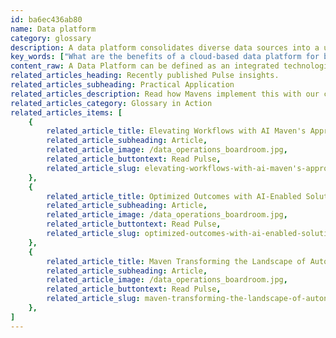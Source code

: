 ```yaml
---
id: ba6ec436ab80
name: Data platform
category: glossary
description: A data platform consolidates diverse data sources into a unified cloud-based hub, ensuring efficient data governance, universal accessibility, and rapid provisioning for users and applications, enhancing decision-making and competitive advantage.
key_words: ["What are the benefits of a cloud-based data platform for businesses", "How does a data platform enhance data governance and access", "What is data democratization and how does it improve productivity", "How can a data platform give a competitive edge to companies", "What role does data integration play in modern data platforms", "How can Maven Technologies assist in implementing a data platform", "What is the impact of data platforms on business decision making", "How do data platforms manage both structured and unstructured data", "Why are data platforms important for organizational collaboration", "How does a data platform contribute to data-driven business strategies."]
content_raw: A Data Platform can be defined as an integrated technological solution that strategically brings together diverse sources of data into a singular cloud-based hub. This innovative strategy facilitates streamlined data governance, enhanced access, and quick delivery to various users, applications, or other technologies. In our fast-paced, ever-connected modern world, the use of a data platform is becoming pivotal in making informed, collaborative decisions on a scale like never before. A data platform is not merely a storage space; it carries with it several substantial business benefits, a few of which are detailed below. 1. Governance A data platform provides an organization with complete control over its data governance strategies, including what kind of data is collected and who gets to access the said data. 2. Data Democratization Breaking away from the constraints of data silos, a data platform ensures that data is made accessible across an entire organization, fueling productivity and innovation. 3. Competitive Edge With a data platform that standardizes both structured and unstructured data, businesses can employ data as a valuable asset. This helps to level the playing field and compete more effectively. Harnessing the power of a data platform with Maven Technologies will allow you to unlock new avenues of productivity and efficiency in your organization. With our wealth of experience and technical expertise, we can help you leverage the potential of elite technologies and drive tangible business benefits. Let us help you build this bridge towards a smarter, data-driven future.
related_articles_heading: Recently published Pulse insights.
related_articles_subheading: Practical Application
related_articles_description: Read how Mavens implement this with our clients.
related_articles_category: Glossary in Action
related_articles_items: [
	{
		related_article_title: Elevating Workflows with AI Maven's Approach,
		related_article_subheading: Article,
		related_article_image: /data_operations_boardroom.jpg,
		related_article_buttontext: Read Pulse,
		related_article_slug: elevating-workflows-with-ai-maven's-approach
	},
	{
		related_article_title: Optimized Outcomes with AI-Enabled Solutions,
		related_article_subheading: Article,
		related_article_image: /data_operations_boardroom.jpg,
		related_article_buttontext: Read Pulse,
		related_article_slug: optimized-outcomes-with-ai-enabled-solutions
	},
	{
		related_article_title: Maven Transforming the Landscape of Autonomous Vehicles,
		related_article_subheading: Article,
		related_article_image: /data_operations_boardroom.jpg,
		related_article_buttontext: Read Pulse,
		related_article_slug: maven-transforming-the-landscape-of-autonomous-vehicles
	},
]
---
```

